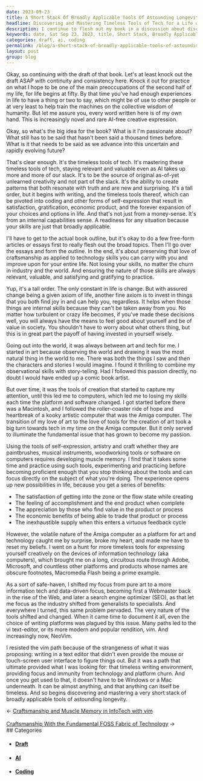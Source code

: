 ```yaml
---
date: 2023-09-23
title: A Short Stack Of Broadly Applicable Tools Of Astounding Longevity
headline: Discovering and Mastering Timeless Tools of Tech for a Life of Self-Expression and Gratification.
description: I continue to flesh out my book in a discussion about discovering the timeless tools of technology to stay relevant and valuable in the face of a rapidly changing world, and to do it in a way that provides a lifetime of satisfaction, gratification, and economic product. Invest in yourself wisely and equip yourself with the skills to be of value in any situation.
keywords: date, Sat Sep 23, 2023, title, Short Stack, Broadly Applicable, Tools, Astounding Longevity, Draft, Book, Preoccupations, Life, Experiences, Collective Wisdom, Humanity, AI-free, Creative Expression, Big Idea, Passionate, Timeless Tools, Tech, Relevant, Valuable, AI, Original, Unlearned, Creativity, Patterns, Resonate, Truth, Surprising, Writing, Coding, Self-Expression,
categories: draft, ai, coding
permalink: /blog/a-short-stack-of-broadly-applicable-tools-of-astounding-longevity/
layout: post
group: blog
---
```



Okay, so continuing with the draft of that book. Let's at least knock out the
draft ASAP with continuity and consistency here. Knock it out for practice on
what I hope to be one of the main preoccupations of the second half of my life,
for life begins at fifty. By that time you've had enough experiences in life to
have a thing or two to say, which might be of use to other people or at very
least to help train the machines on the collective wisdom of humanity. But let
me assure you, every word written here is of my own hand. This is increasingly
novel and rare AI-free creative expression.

Okay, so what's the big idea for the book? What is it I'm passionate about?
What still has to be said that hasn't been said a thousand times before. What
is it that needs to be said as we advance into this uncertain and rapidly
evolving future?

That's clear enough. It's the timeless tools of tech. It's mastering these
timeless tools of tech, staying relevant and valuable even as AI takes up more
and more of our slack. It's to be the source of original as-of-yet unlearned
creativity and not part of the slack. It's the ability to create patterns that
both resonate with truth and are new and surprising. It's a tall order, but it
begins with writing, and the timeless tools thereof, which can be pivoted into
coding and other forms of self-expression that result in satisfaction,
gratification, economic product, and the forever expansion of your choices and
options in life. And that's not just from a money-sense. It's from an internal
capabilities sense. A readiness for any situation because your skills are just
that broadly applicable.

I'll have to get to the actual book outline, but it's okay to do a few
free-form articles or essays first to really flesh out the broad topics. Then
I'll go over the essays and form the outline. In the end, it's about preserving
that love of craftsmanship as applied to technology skills you can carry with
you and improve upon for your entire life. Not losing your skills, no matter
the churn in industry and the world. And ensuring the nature of those skills
are always relevant, valuable, and satisfying and gratifying to practice.

Yup, it's a tall order. The only constant in life is change. But with assured
change being a given axiom of life, another fine axiom is to invest in things
that you both find joy in and can help you, regardless. It helps when those
things are internal skills because they can't be taken away from you. No matter
how turbulent or crazy life becomes, if you've made these decisions well, you
will always have the means to feel good about yourself and be of value in
society. You shouldn't have to worry about what others thing, but this is in
great part the payoff of having invested in yourself wisely.

Going out into the world, it was always between art and tech for me. I started
in art because observing the world and drawing it was the most natural thing in
the world to me. There was both the things I saw and then the characters and
stories I would imagine. I found it thrilling to combine my observational
skills with story-telling. Had I followed this passion directly, no doubt I
would have ended up a comic book artist. 

But over time, it was the tools of creation that started to capture my
attention, until this led me to computers, which led me to losing my skills
each time the platform and software changed. I got started before there was a
Macintosh, and I followed the roller-coaster ride of hope and heartbreak of a
kooky artistic computer that was the Amiga computer. The transition of my love
of art to the love of tools for the creation of art took a big turn towards
tech in my time on the Amiga computer. But it only served to illuminate the
fundamental issue that has grown to become my passion.

Using the tools of self-expression, artistry and craft whether they are
paintbrushes, musical instruments, woodworking tools or software on computers
requires developing muscle memory. I find that it takes some time and practice
using such tools, experimenting and practicing before becoming proficient
enough that you stop thinking about the tools and can focus directly on the
subject of what you're doing. The experience opens up new possibilities in
life, because you get a series of benefits:

- The satisfaction of getting into the zone or the flow state while creating
- The feeling of accomplishment and the end product when complete
- The appreciation by those who find value in the product or process
- The economic benefits of being able to trade that product or process
- The inexhaustible supply when this enters a virtuous feedback cycle

However, the volatile nature of the Amiga computer as a platform for art and
technology caught me by surprise, broke my heart, and made me have to reset my
beliefs. I went on a hunt for more timeless tools for expressing yourself
creatively on the devices of information technology (aka computers), which
brought me on a long, circuitous route through Adobe, Microsoft, and countless
other platforms and products whose names are obscure footnotes, Macromedia
Flash being a prime example.

As a sort of safe-haven, I shifted my focus from pure art to a more information
tech and data-driven focus, becoming first a Webmaster back in the rise of the
Web, and later a search engine optimizer (SEO), as that let me focus as the
industry shifted from generalists to specialists. And everywhere I turned, this
same problem pervaded. The very nature of the tools shifted and changed. When
it came time to document it all, even the choice of writing platforms was
plagued by this issue. Many paths led to the vi text-editor, or its more modern
and popular rendition, vim. And increasingly now, NeoVim. 

I resisted the vim path because of the strangeness of what it was proposing:
writing in a text editor that didn't even provide the mouse or touch-screen
user interface to figure things out. But it was a path that ultimate provided
what I was looking for: that timeless writing environment, providing focus and
immunity from technology and platform churn. And once you get used to that, it
doesn't have to be Windows or a Mac underneath. It can be almost anything, and
that anything can itself be timeless. And so begins discovering and mastering a
very short stack of broadly applicable tools of astounding longevity.



















<div class="arrow-links"><div class="post-nav-prev"><span class="arrow">&larr;&nbsp;</span><a href="/blog/craftsmanship-and-muscle-memory-in-infotech-with-vim/">Craftsmanship and Muscle Memory in InfoTech with vim</a></div> &nbsp; <div class="post-nav-next"><a href="/blog/craftsmanship-with-the-fundamental-foss-fabric-of-technology/">Craftsmanship With the Fundamental FOSS Fabric of Technology</a><span class="arrow">&nbsp;&rarr;</span></div></div>
## Categories

<ul>
<li><h4><a href='/draft/'>Draft</a></h4></li>
<li><h4><a href='/ai/'>AI</a></h4></li>
<li><h4><a href='/coding/'>Coding</a></h4></li></ul>